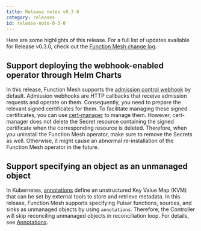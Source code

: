 ```yaml
---
title: Release notes v0.3.0
category: releases
id: release-note-0-3-0
---
```


Here are some highlights of this release. For a full list of updates available for Release v0.3.0, check out the [Function Mesh change log](https://github.com/streamnative/function-mesh/releases/tag/v0.3.0).

## Support deploying the webhook-enabled operator through Helm Charts

In this release, Function Mesh supports the [admission control webhook](https://kubernetes.io/docs/reference/access-authn-authz/extensible-admission-controllers/#what-are-admission-webhooks) by default. Admission webhooks are HTTP callbacks that receive admission requests and operate on them. Consequently, you need to prepare the relevant signed certificates for them. To facilitate managing these signed certificates, you can use [cert-manager](https://cert-manager.io/) to manage them. However, cert-manager does not delete the Secret resource containing the signed certificate when the corresponding resource is deleted. Therefore, when you uninstall the Function Mesh operator, make sure to remove the Secrets as well. Otherwise, it might cause an abnormal re-installation of the Function Mesh operator in the future.

## Support specifying an object as an unmanaged object

In Kubernetes, [annotations](https://kubernetes.io/docs/concepts/overview/working-with-objects/annotations/) define an unstructured Key Value Map (KVM) that can be set by external tools to store and retrieve metadata. In this release, Function Mesh supports specifying Pulsar functions, sources, and sinks as unmanaged objects by using `annotations`. Therefore, the Controller will skip reconciling unmanaged objects in reconciliation loop. For details, see [Annotations](/reference/crd-config/function-crd.md#annotations).